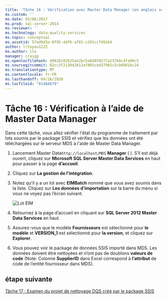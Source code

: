 ```yaml
---
title: 'Tâche 16 : Vérification avec Master Data Manager (en anglais seulement) Microsoft Docs'
ms.custom: ''
ms.date: 03/06/2017
ms.prod: sql-server-2014
ms.reviewer: ''
ms.technology: data-quality-services
ms.topic: conceptual
ms.assetid: 57ad9d3e-8f95-4df6-af01-c291ccf49164
author: lrtoyou1223
ms.author: lle
manager: craigg
ms.openlocfilehash: d9828c02625ae2bc5a85859577a237b4c4fa99c5
ms.sourcegitcommit: b2cc3f213042813af803ced37901c5c9d8016c24
ms.translationtype: MT
ms.contentlocale: fr-FR
ms.lasthandoff: 04/16/2020
ms.locfileid: "81484679"
---
```

# <a name="task-16-verifying-with-master-data-manager"></a>Tâche 16 : Vérification à l’aide de Master Data Manager
  Dans cette tâche, vous allez vérifier l'état du programme de traitement par lots soumis par le package SSIS et vérifiez que les données ont été téléchargées sur le serveur MDS à l'aide de Master Data Manager.  
  
1.  Lancement Master Data`http://localhost/MDS` **Manager** ( ). S’il est déjà ouvert, cliquez sur **Microsoft SQL Server Master Data Services** en haut pour passer à la page **d’accueil**.  
  
2.  Cliquez sur **La gestion de l’intégration**.  
  
3.  Notez qu’il y a un lot avec **EIMBatch** nommé que vous avez soumis dans la liste. Cliquez sur **Les données d’importation** sur la barre du menu si vous ne voyez pas l’écran suivant.  
  
     ![Lot EIM](../../2014/tutorials/media/et-verifyingwithmasterdatamanager.jpg "Lot EIM")  
  
4.  Retournez à la page d’accueil en cliquant sur **SQL Server 2012 Master Data Services** en haut.  
  
5.  Assurez-vous que le modèle **Fournisseurs** est sélectionné pour **le modèle** et **VERSION_1** est sélectionné pour **la version**, et cliquez sur **Explorer**.  
  
6.  Vous pouvez voir le package de données SSIS importé dans MDS. Les données doivent être nettoyées et n’ont pas de doublons **valeurs de code** (Note: Colonne **SupplierID** dans Excel correspond à **l’attribut** de code de l’entité fournisseur dans MDS).  
  
## <a name="next-step"></a>étape suivante  
 [Tâche 17 : Examen du projet de nettoyage DQS créé par le package SSIS](../../2014/tutorials/task-17-reviewing-dqs-cleansing-project-created-by-the-ssis-package.md)  
  
  
